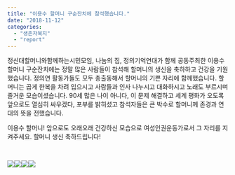 ```yaml
---
title: "이용수 할머니 구순잔치에 참석했습니다."
date: "2018-11-12"
categories: 
  - "생존자복지"
  - "report"
---
```


정신대할머니와함께하는시민모임, 나눔의 집, 정의기억연대가 함께 공동주최한 이용수 할머니 구순잔치에는 정말 많은 사람들이 참석해 할머니의 생신을 축하하고 건강을 기원했습니다. 정의연 활동가들도 모두 총출동해서 할머니의 기쁜 자리에 함께했습니다. 할머니는 곱게 한복을 차려 입으시고 사람들과 인사 나누시고 대화하시고 노래도 부르시며 즐거운 모습이셨습니다. 90세 많은 나이 아니다, 이 문제 해결하고 세계 평화가 오도록 앞으로도 열심히 싸우겠다, 포부를 밝히셨고 참석자들은 큰 박수로 할머니께 존경과 연대의 뜻을 전했습니다.

이용수 할머니! 앞으로도 오래오래 건강하신 모습으로 여성인권운동가로서 그 자리를 지켜주세요. 할머니 생신 축하드립니다!

 

[![](https://r2.womenandwar.net/2018/11/photo_2018-11-12_18-30-40-300x300.jpg)](https://r2.womenandwar.net/2018/11/photo_2018-11-12_18-30-40.jpg)[![](https://r2.womenandwar.net/2018/11/photo_2018-11-12_18-30-30-300x225.jpg)](https://r2.womenandwar.net/2018/11/photo_2018-11-12_18-30-30.jpg)[![](https://r2.womenandwar.net/2018/11/photo_2018-11-12_18-30-10-1024x768.jpg)](https://r2.womenandwar.net/2018/11/photo_2018-11-12_18-30-10.jpg)[![](https://r2.womenandwar.net/2018/11/photo_2018-11-12_18-30-20-300x225.jpg)](https://r2.womenandwar.net/2018/11/photo_2018-11-12_18-30-20.jpg)
